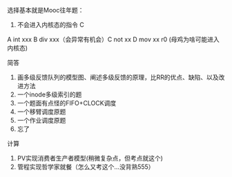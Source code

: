 选择基本就是Mooc往年题：

1. 不会进入内核态的指令 C

A int xxx B div xxx（会异常有机会）C not xx D mov xx r0 (母鸡为啥可能进入内核态)



简答

1. 画多级反馈队列的模型图、阐述多级反馈的原理，比RR的优点、缺陷、以及改进方法
2. 一个inode多级索引的题
3. 一个题面有点怪的FIFO+CLOCK调度
4. 一个移臂调度原题
5. 一个作业调度原题
6. 忘了



计算

1. PV实现消费者生产者模型(稍微复杂点，但考点就这个)
2. 管程实现哲学家就餐（怎么又考这个...没背熟555）

